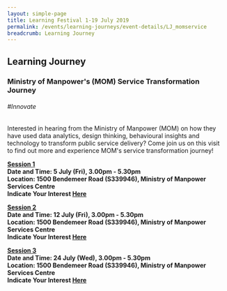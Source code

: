 ```yaml
---
layout: simple-page
title: Learning Festival 1-19 July 2019
permalink: /events/learning-journeys/event-details/LJ_momservice
breadcrumb: Learning Journey
---
```


## Learning Journey 
### Ministry of Manpower's (MOM) Service Transformation Journey 

###### _#Innovate_

Interested in hearing from the Ministry of Manpower (MOM) on how they have used data analytics, design thinking, behavioural insights and technology to transform public service delivery? Come join us on this visit to find out more and experience MOM's service transformation journey!

<b><u>Session 1</u><br>
**Date and Time: 5 July (Fri), 3.00pm - 5.30pm** <br>
**Location: 1500 Bendemeer Road (S339946), Ministry of Manpower Services Centre** <br>
**Indicate Your Interest [Here](https://www.eventbrite.sg/e/the-ministry-of-manpowers-mom-service-transformation-journey-tickets-62125493022)** 

<b><u>Session 2</u><br>
**Date and Time: 12 July (Fri), 3.00pm - 5.30pm** <br>
**Location: 1500 Bendemeer Road (S339946), Ministry of Manpower Services Centre** <br>
**Indicate Your Interest [Here](https://www.eventbrite.sg/e/the-ministry-of-manpowers-mom-service-transformation-journey-2nd-run-tickets-62125724715)** 

<b><u>Session 3</u><br>
**Date and Time: 24 July (Wed), 3.00pm - 5.30pm** <br>
**Location: 1500 Bendemeer Road (S339946), Ministry of Manpower Services Centre** <br>
**Indicate Your Interest [Here](https://www.eventbrite.sg/e/the-ministry-of-manpowers-mom-service-transformation-journey-4th-run-tickets-64298751296)** 
  
